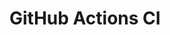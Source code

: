 # GitHub Actions CI































































































































































































































































































































































































































































































































































































































































































































































































































































































































































































































































































































































































































































































































































































































































































































































































































